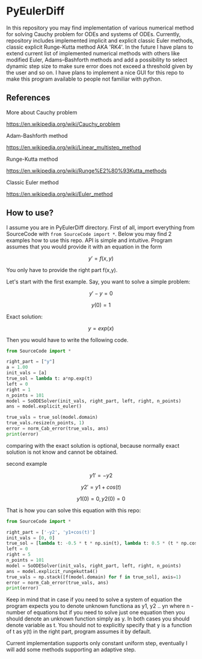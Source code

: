 # PyEulerDiff

In this repository you may find implementation of various numerical 
method for solving Cauchy problem for ODEs and systems of ODEs. 
Currently, repository includes implemented implicit 
and explicit classic Euler methods, classic explicit 
Runge-Kutta method AKA 'RK4'. In the future I have plans to extend 
current list of implemented numerical methods with 
others like modified Euler, Adams–Bashforth methods and 
add a possibility to select dynamic step size to make sure 
error does not exceed a threshold given by the user and so on.
I have plans to implement a nice GUI for this repo to make 
this program available to people not familiar with python.

## References

More about Cauchy problem

https://en.wikipedia.org/wiki/Cauchy_problem

Adam-Bashforth method

https://en.wikipedia.org/wiki/Linear_multistep_method

Runge-Kutta method

https://en.wikipedia.org/wiki/Runge%E2%80%93Kutta_methods

Classic Euler method

https://en.wikipedia.org/wiki/Euler_method

## How to use?

I assume you are in PyEulerDiff directory. First of all, import everything from SourceCode 
with `from SourceCode import *`. Below you may find 2 examples how to use this repo. 
API is simple and intuitive. Program assumes that you would 
provide it with an equation in the form 

$$ y'=f(x,y) $$

You only have to provide the right part f(x,y).

Let's start with the first example.
Say, you want to solve a simple problem:

$$ y'- y = 0 $$

$$ y(0) = 1 $$

Exact solution:

$$ y = exp(x) $$

Then you would have to write the following code.

```python
from SourceCode import *

right_part = ["y"]
a = 1.00
init_vals = [a]
true_sol = lambda t: a*np.exp(t)
left = 0
right = 1
n_points = 101
model = SoODESolver(init_vals, right_part, left, right, n_points)
ans = model.explicit_euler()

true_vals = true_sol(model.domain)
true_vals.resize(n_points, 1)
error = norm_Cab_error(true_vals, ans)
print(error)
```

comparing with the exact solution is optional, because normally exact solution 
is not know and cannot be obtained.

second example

$$ y1'=-y2 $$

$$ y2'=y1+cos(t) $$

$$ y1(0)=0, y2(0)=0 $$

That is how you can solve this equation with this repo:
```python
from SourceCode import *

right_part = ['-y2', 'y1+cos(t)']
init_vals = [0, 0]
true_sol = [lambda t: -0.5 * t * np.sin(t), lambda t: 0.5 * (t * np.cos(t) + np.sin(t))]
left = 0
right = 5
n_points = 101
model = SoODESolver(init_vals, right_part, left, right, n_points)
ans = model.explicit_rungekutta4()
true_vals = np.stack([f(model.domain) for f in true_sol], axis=1)
error = norm_Cab_error(true_vals, ans)
print(error)
```

Keep in mind that in case if you need to solve a system of equation 
the program expects you to denote unknown functiona as y1, y2 .. yn where n - number of equations 
but if you need to solve just one equation then you should denote an unknown function simply as y. 
In both cases you should denote variable as t. You should not to 
explicitly specify that y is a function of t as y(t) in the right part, program assumes it 
by default. 

Current implementation supports only constant uniform step, eventually I will 
add some methods supporting an adaptive step.





